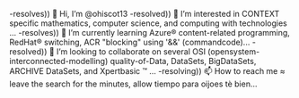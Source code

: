 -resolves)) 👋 Hi, I’m @ohiscot13
-resolved)) 👀 I’m interested in CONTEXT specific mathematics, computer science, and computing with technologies ...
-resolves)) 🌱 I’m currently learning Azure® content-related programming, RedHat® switching, ACR "blocking" using '&&' (commandcode)...
-resolved)) 💞️ I’m looking to collaborate on several OSI (opensystem-interconnected-modelling) quality-of-Data, DataSets, BigDataSets, ARCHIVE DataSets, and Xpertbasic ™ ...
-resolving)) 📫 How to reach me ≈ leave the search for the minutes, allow tiempo para oijoes tè bien...

<!---
ohiscot13/ohiscot13 is a ✨ special ✨ repository because its `README.md` (this file) appears on your GitHub profile.
You can click the Preview link to take a look at your changes.
--->
